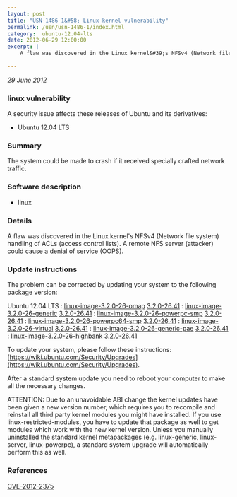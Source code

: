 ```yaml
---
layout: post
title: "USN-1486-1&#58; Linux kernel vulnerability"
permalink: /usn/usn-1486-1/index.html
category:  ubuntu-12.04-lts
date: 2012-06-29 12:00:00
excerpt: |
    A flaw was discovered in the Linux kernel&#39;s NFSv4 (Network file system) handling of ACLs (access control lists). A remote NFS server (attacker) could cause a denial of service (OOPS). 
    
--- 
```

 
 

*29 June 2012*

### linux vulnerability

A security issue affects these releases of Ubuntu and its derivatives:

* Ubuntu 12.04 LTS

### Summary

The system could be made to crash if it received specially crafted network traffic.

### Software description

* linux 

### Details

A flaw was discovered in the Linux kernel&#39;s NFSv4 (Network file system) handling of ACLs (access control lists). A remote NFS server (attacker) could cause a denial of service (OOPS). 

### Update instructions

The problem can be corrected by updating your system to the following package version:

Ubuntu 12.04 LTS
 : [linux-image-3.2.0-26-omap](https://launchpad.net/ubuntu/+source/linux) <span> [3.2.0-26.41](https://launchpad.net/ubuntu/+source/linux/3.2.0-26.41) </span> 
 : [linux-image-3.2.0-26-generic](https://launchpad.net/ubuntu/+source/linux) <span> [3.2.0-26.41](https://launchpad.net/ubuntu/+source/linux/3.2.0-26.41) </span> 
 : [linux-image-3.2.0-26-powerpc-smp](https://launchpad.net/ubuntu/+source/linux) <span> [3.2.0-26.41](https://launchpad.net/ubuntu/+source/linux/3.2.0-26.41) </span> 
 : [linux-image-3.2.0-26-powerpc64-smp](https://launchpad.net/ubuntu/+source/linux) <span> [3.2.0-26.41](https://launchpad.net/ubuntu/+source/linux/3.2.0-26.41) </span> 
 : [linux-image-3.2.0-26-virtual](https://launchpad.net/ubuntu/+source/linux) <span> [3.2.0-26.41](https://launchpad.net/ubuntu/+source/linux/3.2.0-26.41) </span> 
 : [linux-image-3.2.0-26-generic-pae](https://launchpad.net/ubuntu/+source/linux) <span> [3.2.0-26.41](https://launchpad.net/ubuntu/+source/linux/3.2.0-26.41) </span> 
 : [linux-image-3.2.0-26-highbank](https://launchpad.net/ubuntu/+source/linux) <span> [3.2.0-26.41](https://launchpad.net/ubuntu/+source/linux/3.2.0-26.41) </span> 

To update your system, please follow these instructions: [https://wiki.ubuntu.com/Security/Upgrades](https://wiki.ubuntu.com/Security/Upgrades).

After a standard system update you need to reboot your computer to make all the necessary changes.

ATTENTION: Due to an unavoidable ABI change the kernel updates have been given a new version number, which requires you to recompile and reinstall all third party kernel modules you might have installed. If you use linux-restricted-modules, you have to update that package as well to get modules which work with the new kernel version. Unless you manually uninstalled the standard kernel metapackages (e.g. linux-generic, linux-server, linux-powerpc), a standard system upgrade will automatically perform this as well. 

### References

 
 [CVE-2012-2375](http://people.ubuntu.com/~ubuntu-security/cve/CVE-2012-2375)
 

